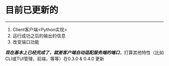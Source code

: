 
# 目前已更新的
---
1. Client客户端<Python实现>
2. 运行成功之后的输出的信息
3. 改变端口功能

***现在基本上已经完成了，就差客户端自动适配服务端的端口***，打算其他特性（比如CLI或TUI管理，前端，等等）在0.3.0 & 0.4.0 更新
